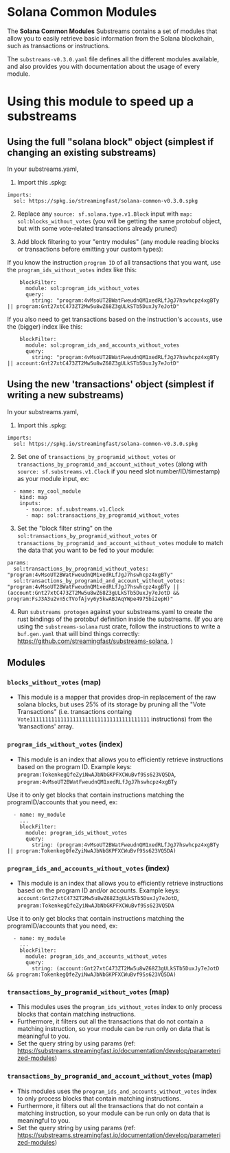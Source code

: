 # Solana Common Modules

The **Solana Common Modules** Substreams contains a set of modules that allow you to easily retrieve basic information from the Solana blockchain, such as transactions or instructions.

The `substreams-v0.3.0.yaml` file defines all the different modules available, and also provides you with documentation about the usage of every module.

# Using this module to speed up a substreams

## Using the full "solana block" object (simplest if changing an existing substreams)

In your substreams.yaml,

1. Import this .spkg:

```
imports:
  sol: https://spkg.io/streamingfast/solana-common-v0.3.0.spkg
```

2. Replace any `source: sf.solana.type.v1.Block` input with `map: sol:blocks_without_votes` (you will be getting the same protobuf object, but with some vote-related transactions already pruned)

3. Add block filtering to your "entry modules" (any module reading blocks or transactions before emitting your custom types):

If you know the instruction `program ID` of all transactions that you want, use the `program_ids_without_votes` index like this:

```
    blockFilter:
      module: sol:program_ids_without_votes
      query:
        string: "program:4vMsoUT2BWatFweudnQM1xedRLfJgJ7hswhcpz4xgBTy || program:Gnt27xtC473ZT2Mw5u8wZ68Z3gULkSTb5DuxJy7eJotD"
```

If you also need to get transactions based on the instruction's `accounts`, use the (bigger) index like this:

```
    blockFilter:
      module: sol:program_ids_and_accounts_without_votes
      query:
        string: "program:4vMsoUT2BWatFweudnQM1xedRLfJgJ7hswhcpz4xgBTy || account:Gnt27xtC473ZT2Mw5u8wZ68Z3gULkSTb5DuxJy7eJotD"
```

## Using the new 'transactions' object (simplest if writing a new substreams)

In your substreams.yaml,

1. Import this .spkg:

```
imports:
  sol: https://spkg.io/streamingfast/solana-common-v0.3.0.spkg
```

2. Set one of `transactions_by_programid_without_votes` or `transactions_by_programid_and_account_without_votes` (along with `source: sf.substreams.v1.Clock` if you need slot number/ID/timestamp) as your module input, ex:

```
  - name: my_cool_module
    kind: map
    inputs:
      - source: sf.substreams.v1.Clock
      - map: sol:transactions_by_programid_without_votes
```

3. Set the "block filter string" on the `sol:transactions_by_programid_without_votes` or `transactions_by_programid_and_account_without_votes` module to match the data that you want to be fed to your module:

```
params:
  sol:transactions_by_programid_without_votes: "program:4vMsoUT2BWatFweudnQM1xedRLfJgJ7hswhcpz4xgBTy"
  sol:transactions_by_programid_and_account_without_votes: "program:4vMsoUT2BWatFweudnQM1xedRLfJgJ7hswhcpz4xgBTy || (account:Gnt27xtC473ZT2Mw5u8wZ68Z3gULkSTb5DuxJy7eJotD && program:FsJ3A3u2vn5cTVofAjvy6y5kwABJAqYWpe4975bi2epH)"
```

4. Run `substreams protogen` against your substreams.yaml to create the rust bindings of the protobuf definition inside the substreams. (If you are using the `substreams-solana` rust crate, follow the instructions to write a `buf.gen.yaml` that will bind things correctly: https://github.com/streamingfast/substreams-solana, ) 

## Modules

### `blocks_without_votes` (map)

* This module is a mapper that provides drop-in replacement of the raw solana blocks, but uses 25% of its storage by pruning all the "Vote Transactions" (i.e. transactions containg `Vote111111111111111111111111111111111111111` instructions) from the 'transactions' array.

### `program_ids_without_votes` (index)

* This module is an index that allows you to efficiently retrieve instructions based on the program ID.
  Example keys: `program:TokenkegQfeZyiNwAJbNbGKPFXCWuBvf9Ss623VQ5DA`, `program:4vMsoUT2BWatFweudnQM1xedRLfJgJ7hswhcpz4xgBTy`

Use it to only get blocks that contain instructions matching the programID/accounts that you need, ex:

```
  - name: my_module
    ...
    blockFilter:
      module: program_ids_without_votes
      query:
        string: (program:4vMsoUT2BWatFweudnQM1xedRLfJgJ7hswhcpz4xgBTy || program:TokenkegQfeZyiNwAJbNbGKPFXCWuBvf9Ss623VQ5DA)
```

### `program_ids_and_accounts_without_votes` (index)

* This module is an index that allows you to efficiently retrieve instructions based on the program ID and/or accounts.
   Example keys: `account:Gnt27xtC473ZT2Mw5u8wZ68Z3gULkSTb5DuxJy7eJotD`, `program:TokenkegQfeZyiNwAJbNbGKPFXCWuBvf9Ss623VQ5DA`  

Use it to only get blocks that contain instructions matching the programID/accounts that you need, ex:

```
  - name: my_module
    ...
    blockFilter:
      module: program_ids_and_accounts_without_votes
      query:
        string: (account:Gnt27xtC473ZT2Mw5u8wZ68Z3gULkSTb5DuxJy7eJotD && program:TokenkegQfeZyiNwAJbNbGKPFXCWuBvf9Ss623VQ5DA)
```

### `transactions_by_programid_without_votes` (map)

* This modules uses the `program_ids_without_votes` index to only process blocks that contain matching instructions. 
* Furthermore, it filters out all the transactions that do not contain a matching instruction, so your module can be run only on data that is meaningful to you.
* Set the query string by using params (ref: https://substreams.streamingfast.io/documentation/develop/parameterized-modules)

### `transactions_by_programid_and_account_without_votes` (map)

* This modules uses the `program_ids_and_accounts_without_votes` index to only process blocks that contain matching instructions. 
* Furthermore, it filters out all the transactions that do not contain a matching instruction, so your module can be run only on data that is meaningful to you.
* Set the query string by using params (ref: https://substreams.streamingfast.io/documentation/develop/parameterized-modules)
